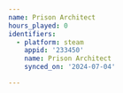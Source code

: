 ```yaml
---
name: Prison Architect
hours_played: 0
identifiers:
  - platform: steam
    appid: '233450'
    name: Prison Architect
    synced_on: '2024-07-04'

---
```

